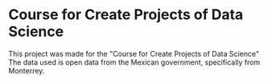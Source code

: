 # Course for Create Projects of Data Science

This project was made for the "Course for Create Projects of Data Science"
The data used is open data from the Mexican government, specifically from Monterrey.
